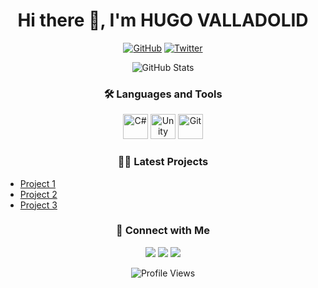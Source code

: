 <h1 align="center">Hi there 👋, I'm HUGO VALLADOLID </h1>

<p align="center">
  <a href="https://github.com/Tboxfinn"><img src="https://img.shields.io/github/followers/Tboxfinn?label=Follow&style=social" alt="GitHub"></a>
  <a href="https://twitter.com/HugoValladolidD"><img src="https://img.shields.io/twitter/follow/HugoValladolidD?label=Follow&style=social" alt="Twitter"></a>
</p>

<p align="center">
  <img src="https://github-readme-stats.vercel.app/api?username=Tboxfinn&show_icons=true&theme=dracula" alt="GitHub Stats" />
</p>

<h3 align="center">🛠️ Languages and Tools</h3>

<p align="center">
  <img src="https://cdn.jsdelivr.net/gh/devicons/devicon/icons/csharp/csharp-original.svg" alt="C#" width="40" height="40" />
  <img src="https://cdn.jsdelivr.net/gh/devicons/devicon/icons/unity/unity-original.svg" alt="Unity" width="40" height="40" />
  <img src="https://cdn.jsdelivr.net/gh/devicons/devicon/icons/git/git-original.svg" alt="Git" width="40" height="40" />
</p>

<h3 align="center">👨‍💻 Latest Projects</h3>

  <ul>
    <li><a href="https://grimoire-games.itch.io/heart-to-heart">Project 1</a></li>
    <li><a href="https://grimoire-games.itch.io/webbs-journey">Project 2</a></li>
    <li><a href="https://tboxfinn.itch.io/frogy-slime">Project 3</a></li>
  </ul>

<h3 align="center">🤝 Connect with Me</h3>

<p align="center">
  <a href="https://github.com/Tboxfinn"><img src="https://img.shields.io/badge/-GitHub-black?style=flat-square&logo=Github&logoColor=white&link=https://github.com/Tboxfinn"></a>
  <a href="https://twitter.com/HugoValladolidD"><img src="https://img.shields.io/badge/-Twitter-blue?style=flat-square&logo=Twitter&logoColor=white&link=https://twitter.com/HugoValladolidD"></a>
  <a href="mailto:Hugo.ValladolidD@hotmail.com"><img src="https://img.shields.io/badge/-Email-red?style=flat-square&logo=Gmail&logoColor=white&link=mailto:Hugo.ValladolidD@hotmail.com"></a>
</p>

<p align="center">
  <img src="https://komarev.com/ghpvc/?username=Tboxfinn&style=flat-square&color=blueviolet" alt="Profile Views" />
</p>
